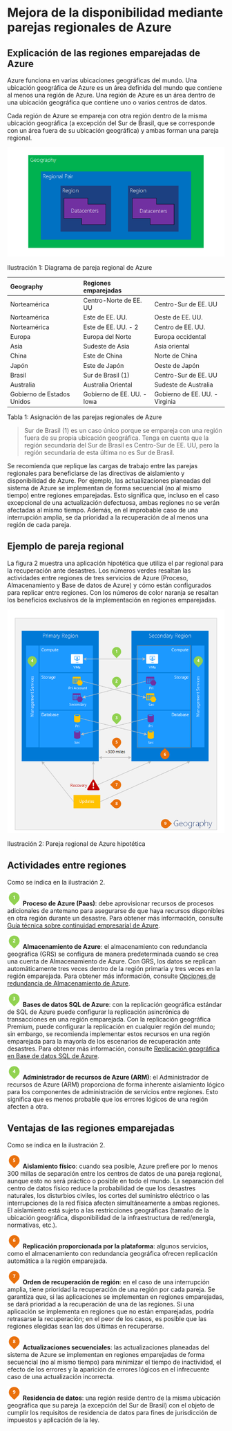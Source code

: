 <properties
	pageTitle="Mejora de la continuidad del negocio con parejas regionales de Azure"
	description="Use parejas regionales para mantener las aplicaciones resistentes durante los errores en el centro de datos."
	services="multiple"
	documentationCenter=""
	authors="rboucher"
	manager="jwhit"
	editor="tysonn"/>

<tags
    ms.service="backup"
    ms.workload="storage-backup-recovery"
    ms.tgt_pltfrm="na"
    ms.devlang="na"
    ms.topic="article"
    ms.date="07/07/2015"
    ms.author="robb"/>

# Mejora de la disponibilidad mediante parejas regionales de Azure

## Explicación de las regiones emparejadas de Azure

Azure funciona en varias ubicaciones geográficas del mundo. Una ubicación geográfica de Azure es un área definida del mundo que contiene al menos una región de Azure. Una región de Azure es un área dentro de una ubicación geográfica que contiene uno o varios centros de datos.

Cada región de Azure se empareja con otra región dentro de la misma ubicación geográfica (a excepción del Sur de Brasil, que se corresponde con un área fuera de su ubicación geográfica) y ambas forman una pareja regional.


![AzureGeography](./media/best-practices-availability-paired-regions/GeoRegionDataCenter.png)

Ilustración 1: Diagrama de pareja regional de Azure



| Geography | Regiones emparejadas | |
| :-------------| :-------------   | :-------------   |
| Norteamérica | Centro-Norte de EE. UU | Centro-Sur de EE. UU |
| Norteamérica | Este de EE. UU. | Oeste de EE. UU. |
| Norteamérica | Este de EE. UU. - 2 | Centro de EE. UU. |
| Europa | Europa del Norte | Europa occidental |
| Asia | Sudeste de Asia | Asia oriental |
| China | Este de China | Norte de China |
| Japón | Este de Japón | Oeste de Japón |
| Brasil | Sur de Brasil (1) | Centro-Sur de EE. UU |
| Australia | Australia Oriental | Sudeste de Australia|
| Gobierno de Estados Unidos | Gobierno de EE. UU. - Iowa | Gobierno de EE. UU. - Virginia |

Tabla 1: Asignación de las parejas regionales de Azure

> Sur de Brasil (1) es un caso único porque se empareja con una región fuera de su propia ubicación geográfica. Tenga en cuenta que la región secundaria del Sur de Brasil es Centro-Sur de EE. UU, pero la región secundaria de esta última no es Sur de Brasil.

Se recomienda que replique las cargas de trabajo entre las parejas regionales para beneficiarse de las directivas de aislamiento y disponibilidad de Azure. Por ejemplo, las actualizaciones planeadas del sistema de Azure se implementan de forma secuencial (no al mismo tiempo) entre regiones emparejadas. Esto significa que, incluso en el caso excepcional de una actualización defectuosa, ambas regiones no se verán afectadas al mismo tiempo. Además, en el improbable caso de una interrupción amplia, se da prioridad a la recuperación de al menos una región de cada pareja.

## Ejemplo de pareja regional
La figura 2 muestra una aplicación hipotética que utiliza el par regional para la recuperación ante desastres. Los números verdes resaltan las actividades entre regiones de tres servicios de Azure (Proceso, Almacenamiento y Base de datos de Azure) y cómo están configurados para replicar entre regiones. Con los números de color naranja se resaltan los beneficios exclusivos de la implementación en regiones emparejadas.


![Información general sobre las ventajas de las regiones emparejadas](./media/best-practices-availability-paired-regions/PairedRegionsOverview2.png)

Ilustración 2: Pareja regional de Azure hipotética

## Actividades entre regiones
Como se indica en la ilustración 2.

![1Green](./media/best-practices-availability-paired-regions/1Green.png) 
**Proceso de Azure (Paas)**: debe aprovisionar recursos de procesos adicionales de antemano para asegurarse de que haya recursos disponibles en otra región durante un desastre. Para obtener más información, consulte [Guía técnica sobre continuidad empresarial de Azure](https://msdn.microsoft.com/library/azure/hh873027.aspx).

![2Green](./media/best-practices-availability-paired-regions/2Green.png) 
**Almacenamiento de Azure**: el almacenamiento con redundancia geográfica (GRS) se configura de manera predeterminada cuando se crea una cuenta de Almacenamiento de Azure. Con GRS, los datos se replican automáticamente tres veces dentro de la región primaria y tres veces en la región emparejada. Para obtener más información, consulte [Opciones de redundancia de Almacenamiento de Azure](../storage/storage-redundancy.md).


![3Green](./media/best-practices-availability-paired-regions/3Green.png) 
**Bases de datos SQL de Azure**: con la replicación geográfica estándar de SQL de Azure puede configurar la replicación asincrónica de transacciones en una región emparejada. Con la replicación geográfica Premium, puede configurar la replicación en cualquier región del mundo; sin embargo, se recomienda implementar estos recursos en una región emparejada para la mayoría de los escenarios de recuperación ante desastres. Para obtener más información, consulte [Replicación geográfica en Base de datos SQL de Azure](https://msdn.microsoft.com/library/azure/dn783447.aspx).

![4Green](./media/best-practices-availability-paired-regions/4Green.png) 
**Administrador de recursos de Azure (ARM)**: el Administrador de recursos de Azure (ARM) proporciona de forma inherente aislamiento lógico para los componentes de administración de servicios entre regiones. Esto significa que es menos probable que los errores lógicos de una región afecten a otra.

## Ventajas de las regiones emparejadas
Como se indica en la ilustración 2.

![5Orange](./media/best-practices-availability-paired-regions/5Orange.png) 
**Aislamiento físico**: cuando sea posible, Azure prefiere por lo menos 300 millas de separación entre los centros de datos de una pareja regional, aunque esto no será práctico o posible en todo el mundo. La separación del centro de datos físico reduce la probabilidad de que los desastres naturales, los disturbios civiles, los cortes del suministro eléctrico o las interrupciones de la red física afecten simultáneamente a ambas regiones. El aislamiento está sujeto a las restricciones geográficas (tamaño de la ubicación geográfica, disponibilidad de la infraestructura de red/energía, normativas, etc.).

![6Orange](./media/best-practices-availability-paired-regions/6Orange.png)
**Replicación proporcionada por la plataforma**: algunos servicios, como el almacenamiento con redundancia geográfica ofrecen replicación automática a la región emparejada.

![7Orange](./media/best-practices-availability-paired-regions/7Orange.png) 
**Orden de recuperación de región**: en el caso de una interrupción amplia, tiene prioridad la recuperación de una región por cada pareja. Se garantiza que, si las aplicaciones se implementan en regiones emparejadas, se dará prioridad a la recuperación de una de las regiones. Si una aplicación se implementa en regiones que no están emparejadas, podría retrasarse la recuperación; en el peor de los casos, es posible que las regiones elegidas sean las dos últimas en recuperarse.

![8Orange](./media/best-practices-availability-paired-regions/8Orange.png) 
**Actualizaciones secuenciales**: las actualizaciones planeadas del sistema de Azure se implementan en regiones emparejadas de forma secuencial (no al mismo tiempo) para minimizar el tiempo de inactividad, el efecto de los errores y la aparición de errores lógicos en el infrecuente caso de una actualización incorrecta.


![9Orange](./media/best-practices-availability-paired-regions/9Orange.png) 
**Residencia de datos**: una región reside dentro de la misma ubicación geográfica que su pareja (a excepción del Sur de Brasil) con el objeto de cumplir los requisitos de residencia de datos para fines de jurisdicción de impuestos y aplicación de la ley.

<!---HONumber=July15_HO4-->